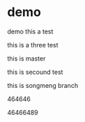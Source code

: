 # demo
demo this a test

this is a three test

this is master

this is secound test

this is songmeng branch

464646

46466489


